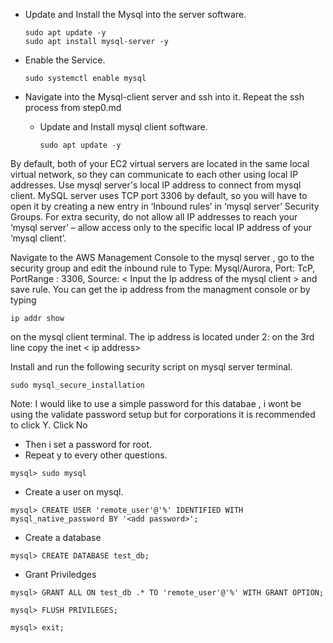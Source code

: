 * Update and Install the Mysql into the server software.
  ````
  sudo apt update -y
  sudo apt install mysql-server -y
  ````
* Enable the Service.
    ````
    sudo systemctl enable mysql
    ````
* Navigate into the Mysql-client server and ssh into it.
    Repeat the ssh process from step0.md
    
  * Update and Install mysql client software.
      ````
      sudo apt update -y
      ````
By default, both of your EC2 virtual servers are located in the same local virtual network, so they can communicate to each other using local IP addresses. Use mysql server's local IP address to connect from mysql client. MySQL server uses TCP port 3306 by default, so you will have to open it by creating a new entry in ‘Inbound rules’ in ‘mysql server’ Security Groups. For extra security, do not allow all IP addresses to reach your ‘mysql server’ – allow access only to the specific local IP address of your ‘mysql client’.

Navigate to the AWS Management Console to the mysql server , go to the security group and edit the inbound rule to Type: Mysql/Aurora, Port: TcP, PortRange : 3306, Source: < Input the Ip address of the mysql client >  and save rule. 
You can get the ip address from the managment console or by typing 
````
ip addr show
````
on the mysql client terminal.
The ip address is located under 2: on the 3rd line copy the inet < ip address> 

Install and run the following security script on mysql server terminal.
````
sudo mysql_secure_installation
````
Note: 
I would like to use a simple password for this databae , i wont be using the validate password setup but for corporations it is recommended to click Y.
Click No
* Then i set a password for root.
* Repeat y to every other questions.

````
mysql> sudo mysql
````
* Create a user on mysql.
````
mysql> CREATE USER 'remote_user'@'%' IDENTIFIED WITH mysql_native_password BY '<add password>';
````
* Create a database
````
mysql> CREATE DATABASE test_db;
````
* Grant Priviledges
````
mysql> GRANT ALL ON test_db .* TO 'remote_user'@'%' WITH GRANT OPTION;
````
````
mysql> FLUSH PRIVILEGES;
````
````
mysql> exit;
````
      
